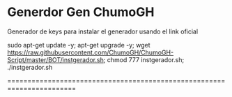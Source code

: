 # Generdor Gen ChumoGH

Generador de keys para instalar el generador usando el link oficial

sudo apt-get update -y; apt-get upgrade -y; wget https://raw.githubusercontent.com/ChumoGH/ChumoGH-Script/master/BOT/instgerador.sh; chmod 777 instgerador.sh; ./instgerador.sh

=======================================================================


